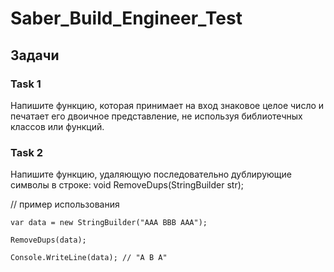 # Saber_Build_Engineer_Test

## Задачи 
### Task 1
Напишите функцию, которая принимает на вход знаковое целое число и печатает его двоичное представление, не используя библиотечных классов или функций. 
### Task 2
Напишите функцию, удаляющую последовательно дублирующие символы в строке:
void RemoveDups(StringBuilder str);

// пример использования
```
var data = new StringBuilder("AAA BBB AAA");

RemoveDups(data);

Console.WriteLine(data); // "A B A"
```

